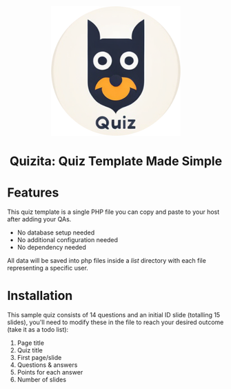 <div align="center">
	<a href="https://elamir.site/quizita" target="_blank"><img src="logo-square.png" alt="Quizita logo" width="300"></a>
	<br/>
	<h1>Quizita: Quiz Template Made Simple</h1>
</div>

# Features

This quiz template is a single PHP file you can copy and paste to your host after adding your QAs.
<ul>
  <li>No database setup needed</li>
  <li>No additional configuration needed</li>
  <li>No dependency needed</li>
</ul>
All data will be saved into php files inside a <i>list</i> directory with each file representing a specific user.

# Installation
This sample quiz consists of 14 questions and an initial ID slide (totalling 15 slides), you'll need to modify these in the file to reach your desired outcome (take it as a todo list):
<ol>
  <li>Page title</li>
  <li>Quiz title</li>
  <li>First page/slide</li>
  <li>Questions & answers</li>
  <li>Points for each answer</li>
  <li>Number of slides</li>
</ol>
